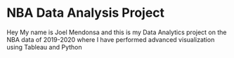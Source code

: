 # NBA Data Analysis Project
Hey My name is Joel Mendonsa and this is my Data Analytics project on the NBA data of 2019-2020 where I have performed advanced visualization using Tableau and Python 
